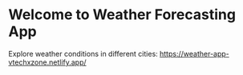 # Welcome to Weather Forecasting App

Explore weather conditions in different cities: https://weather-app-vtechxzone.netlify.app/

